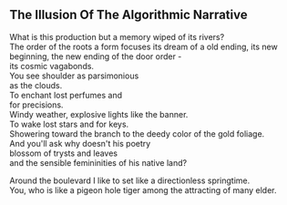 The Illusion Of The Algorithmic Narrative
-----------------------------------------
What is this production but a memory wiped of its rivers?  
The order of the roots a form focuses its dream of a old ending, its new beginning, the new ending of the door order -  
its cosmic vagabonds.  
You see shoulder as parsimonious  
as the clouds.  
To enchant lost perfumes and  
for precisions.  
Windy weather, explosive lights like the banner.  
To wake lost stars and for keys.  
Showering toward the branch to the deedy color of the gold foliage.  
And you'll ask why doesn't his poetry  
blossom of trysts and leaves  
and the sensible femininities of his native land?  
  
Around the boulevard I like to set like a directionless springtime.  
You, who is like a pigeon hole tiger among the attracting of many elder.  
